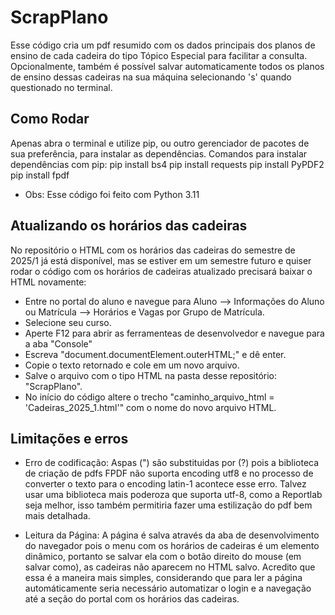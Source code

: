 # ScrapPlano
Esse código cria um pdf resumido com os dados principais dos planos de ensino de cada cadeira do tipo Tópico Especial para facilitar a consulta. 
Opcionalmente, também é possível salvar automaticamente todos os planos de ensino dessas cadeiras na sua máquina selecionando 's' quando questionado no terminal.

## Como Rodar
Apenas abra o terminal e utilize pip, ou outro gerenciador de pacotes de sua preferência, para instalar as dependências. 
Comandos para instalar dependências com pip:
pip install bs4
pip install requests
pip install PyPDF2
pip install fpdf

* Obs: Esse código foi feito com Python 3.11

## Atualizando os horários das cadeiras
No repositório o HTML com os horários das cadeiras do semestre de 2025/1 já está disponível, mas se estiver em um semestre futuro e quiser rodar o código com os horários de cadeiras atualizado precisará baixar o HTML novamente:
 - Entre no portal do aluno e navegue para Aluno --> Informações do Aluno ou Matrícula --> Horários e Vagas por Grupo de Matrícula.
 - Selecione seu curso.
 - Aperte F12 para abrir as ferramenteas de desenvolvedor e navegue para a aba "Console"
 - Escreva "document.documentElement.outerHTML;" e dê enter.
 - Copie o texto retornado e cole em um novo arquivo.
 - Salve o arquivo com o tipo HTML na pasta desse repositório: "ScrapPlano".
 - No início do código altere o trecho "caminho_arquivo_html = 'Cadeiras_2025_1.html'" com o nome do novo arquivo HTML.

 ## Limitações e erros
 - Erro de codificação: Aspas (") são substituidas por (?) pois a biblioteca de criação de pdfs FPDF não suporta encoding utf8 e no processo de converter o texto para o encoding latin-1 acontece esse erro. Talvez usar uma biblioteca mais poderoza que suporta utf-8, como a Reportlab seja melhor, isso também permitiria fazer uma estilização do pdf bem mais detalhada.

 - Leitura da Página:
 A página é salva através da aba de desenvolvimento do navegador pois o menu com os horários de cadeiras é um elemento dinâmico, portanto se salvar ela com o botão direito do mouse (em salvar como), as cadeiras não aparecem no HTML salvo. Acredito que essa é a maneira mais simples, considerando que para ler a página automáticamente seria necessário automatizar o login e a navegação até a seção do portal com os horários das cadeiras.